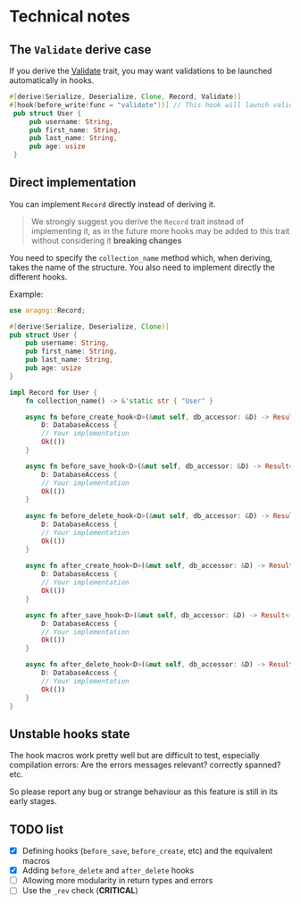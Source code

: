 # Technical notes

## The `Validate` derive case

If you derive the [Validate](../validate_trait/index.md) trait, you may want validations to be launched automatically in hooks.

```rust
#[derive(Serialize, Deserialize, Clone, Record, Validate)]
#[hook(before_write(func = "validate"))] // This hook will launch validations before `create` and `save`
 pub struct User {
     pub username: String,
     pub first_name: String,
     pub last_name: String,
     pub age: usize
 }
```

## Direct implementation

You can implement `Record` directly instead of deriving it.

> We strongly suggest you derive the `Record` trait instead of implementing it,
as in the future more hooks may be added to this trait without considering it **breaking changes**

You need to specify the `collection_name` method which, when deriving, takes the name of the structure.
You also need to implement directly the different hooks.

Example:
```rust
use aragog::Record;

#[derive(Serialize, Deserialize, Clone)]
pub struct User {
    pub username: String,
    pub first_name: String,
    pub last_name: String,
    pub age: usize
}

impl Record for User {
    fn collection_name() -> &'static str { "User" }

    async fn before_create_hook<D>(&mut self, db_accessor: &D) -> Result<(), ServiceError> where
        D: DatabaseAccess {
        // Your implementation
        Ok(())
    }

    async fn before_save_hook<D>(&mut self, db_accessor: &D) -> Result<(), ServiceError> where
        D: DatabaseAccess {
        // Your implementation
        Ok(())
    }
    
    async fn before_delete_hook<D>(&mut self, db_accessor: &D) -> Result<(), ServiceError> where
        D: DatabaseAccess {
        // Your implementation
        Ok(())
    }
    
    async fn after_create_hook<D>(&mut self, db_accessor: &D) -> Result<(), ServiceError> where
        D: DatabaseAccess {
        // Your implementation
        Ok(())
    }

    async fn after_save_hook<D>(&mut self, db_accessor: &D) -> Result<(), ServiceError> where
        D: DatabaseAccess {
        // Your implementation
        Ok(())
    }

    async fn after_delete_hook<D>(&mut self, db_accessor: &D) -> Result<(), ServiceError> where
        D: DatabaseAccess {
        // Your implementation
        Ok(())
    }
}
```

## Unstable hooks state

The hook macros work pretty well but are difficult to test, especially compilation errors:
Are the errors messages relevant? correctly spanned? etc.

So please report any bug or strange behaviour as this feature is still in its early stages.

## TODO list

- [X] Defining hooks (`before_save`, `before_create`, etc) and the equivalent macros
- [X] Adding `before_delete` and `after_delete` hooks
- [ ] Allowing more modularity in return types and errors
- [ ] Use the `_rev` check (**CRITICAL**)